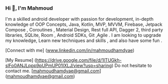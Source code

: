 ### Hi 👋, I'm Mahmoud

<!--
**mahmoudhamdyae/mahmoudhamdyae** is a ✨ _special_ ✨ repository because its `README.md` (this file) appears on your GitHub profile.

Here are some ideas to get you started:

- 🔭 I’m currently working on ...
- 🌱 I’m currently learning ...
- 👯 I’m looking to collaborate on ...
- 🤔 I’m looking for help with ...
- 💬 Ask me about ...
- 📫 How to reach me: ...
- 😄 Pronouns: ...
- ⚡ Fun fact: ...
-->
I'm a skilled android developer with passion for development, in-depth knowledge of OOP Concepts, Java, Kotlin, MVP, MVVM, Firebase, Jetpack Compose , Coroutines , Material Design, Rest full API, Dagger 2, third party libraries, SQLite, Room , Android SDKs, Git ,Agile .
I am looking to upgrade my knowledge, Learn new techniques and skills , and also have some fun .

[Connect with me] (www.linkedin.com/in/mahmoudhamdyae)

[My Resume] (https://drive.google.com/file/d/1ITUGkh-slFo0ANJLppp9pUPmUP01IXLJ/view?usp=sharing)
Do not hesitate to contact me.
[mahmoudhamdyae@gmail.com] (mahmoudhamdyae@gmail.com)
